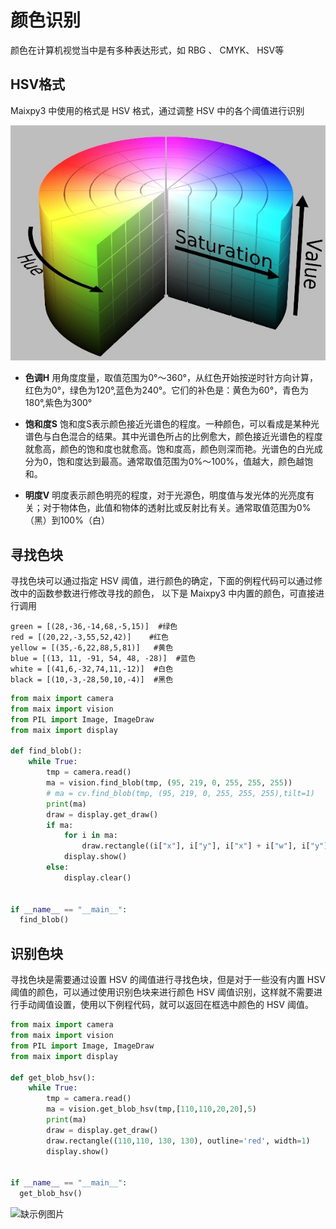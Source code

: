 # 颜色识别

颜色在计算机视觉当中是有多种表达形式，如 RBG 、 CMYK、 HSV等

## HSV格式

Maixpy3 中使用的格式是 HSV 格式，通过调整 HSV 中的各个阈值进行识别

![](./../../assets/get_started/HSV.jpg)

- **色调H**
用角度度量，取值范围为0°～360°，从红色开始按逆时针方向计算，红色为0°，绿色为120°,蓝色为240°。它们的补色是：黄色为60°，青色为180°,紫色为300°

- **饱和度S**
饱和度S表示颜色接近光谱色的程度。一种颜色，可以看成是某种光谱色与白色混合的结果。其中光谱色所占的比例愈大，颜色接近光谱色的程度就愈高，颜色的饱和度也就愈高。饱和度高，颜色则深而艳。光谱色的白光成分为0，饱和度达到最高。通常取值范围为0%～100%，值越大，颜色越饱和。

- **明度V**
明度表示颜色明亮的程度，对于光源色，明度值与发光体的光亮度有关；对于物体色，此值和物体的透射比或反射比有关。通常取值范围为0%（黑）到100%（白）



## 寻找色块

寻找色块可以通过指定 HSV 阈值，进行颜色的确定，下面的例程代码可以通过修改中的函数参数进行修改寻找的颜色， 以下是 Maixpy3 中内置的颜色，可直接进行调用

    green = [(28,-36,-14,68,-5,15)]  #绿色
    red = [(20,22,-3,55,52,42)]    #红色
    yellow = [(35,-6,22,88,5,81)]   #黄色
    blue = [(13, 11, -91, 54, 48, -28)]  #蓝色
    white = [(41,6,-32,74,11,-12)]  #白色
    black = [(10,-3,-28,50,10,-4)]  #黑色



```python
from maix import camera
from maix import vision
from PIL import Image, ImageDraw
from maix import display

def find_blob():
    while True:
        tmp = camera.read()
        ma = vision.find_blob(tmp, (95, 219, 0, 255, 255, 255))
        # ma = cv.find_blob(tmp, (95, 219, 0, 255, 255, 255),tilt=1)
        print(ma)
        draw = display.get_draw()
        if ma:
            for i in ma:
                draw.rectangle((i["x"], i["y"], i["x"] + i["w"], i["y"] + i["h"]), outline='red', width=1)
            display.show()
        else:
            display.clear()

        
if __name__ == "__main__":
  find_blob()
```


## 识别色块

寻找色块是需要通过设置 HSV 的阈值进行寻找色块，但是对于一些没有内置 HSV 阈值的颜色，可以通过使用识别色块来进行颜色 HSV 阈值识别，这样就不需要进行手动阈值设置，使用以下例程代码，就可以返回在框选中颜色的 HSV 阈值。

```python
from maix import camera
from maix import vision
from PIL import Image, ImageDraw
from maix import display

def get_blob_hsv():
    while True:
        tmp = camera.read()
        ma = vision.get_blob_hsv(tmp,[110,110,20,20],5)
        print(ma)
        draw = display.get_draw()
        draw.rectangle((110,110, 130, 130), outline='red', width=1)
        display.show()

        
if __name__ == "__main__":
  get_blob_hsv()

```

![缺示例图片]()
